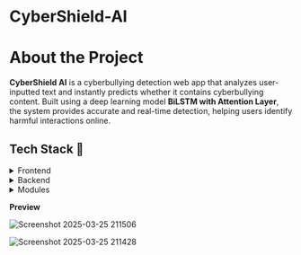 # CyberShield-AI

# About the Project

**CyberShield AI** is a cyberbullying detection web app that analyzes user-inputted text and instantly predicts whether it contains cyberbullying content. Built using a deep learning model **BiLSTM with Attention Layer**, the system provides accurate and real-time detection, helping users identify harmful interactions online. 

## Tech Stack 🍻
<details>
  <summary>Frontend</summary>
  <ul>
    <li><a href="https://developer.mozilla.org/en-US/docs/Learn/HTML">HTML</a></li>
    <li><a href="https://developer.mozilla.org/en-US/docs/Web/CSS">CSS</a></li>
    <li><a href="https://developer.mozilla.org/en-US/docs/Learn/JavaScript">JavaScript</a></li>
  </ul>
</details>

<details>
  <summary>Backend</summary>
  <ul>
    <li><a href="https://flask.palletsprojects.com/en/stable/">Flask</a></li>
    <li><a href="https://www.python.org/">Python</a></li>
  </ul>
</details>

<details>
<summary>Modules</summary>
  <ul>
    <li><a href="https://pandas.pydata.org/">pandas</a></li>
    <li><a href="https://matplotlib.org/">matplotlib</a></li>
    <li><a href="https://numpy.org/"></a>numpy</li>
    <li><a href="https://www.tensorflow.org/">tensorflow</a></li>
    <li><a href="https://www.nltk.org/">NLTK</a></li>
  </ul>
</details>






**Preview**

![Screenshot 2025-03-25 211506](https://github.com/user-attachments/assets/0d825d05-58d1-4680-9686-73cad6dae666)

![Screenshot 2025-03-25 211428](https://github.com/user-attachments/assets/7b79f9c5-afad-46cd-bf6d-5021a051dd3f)

